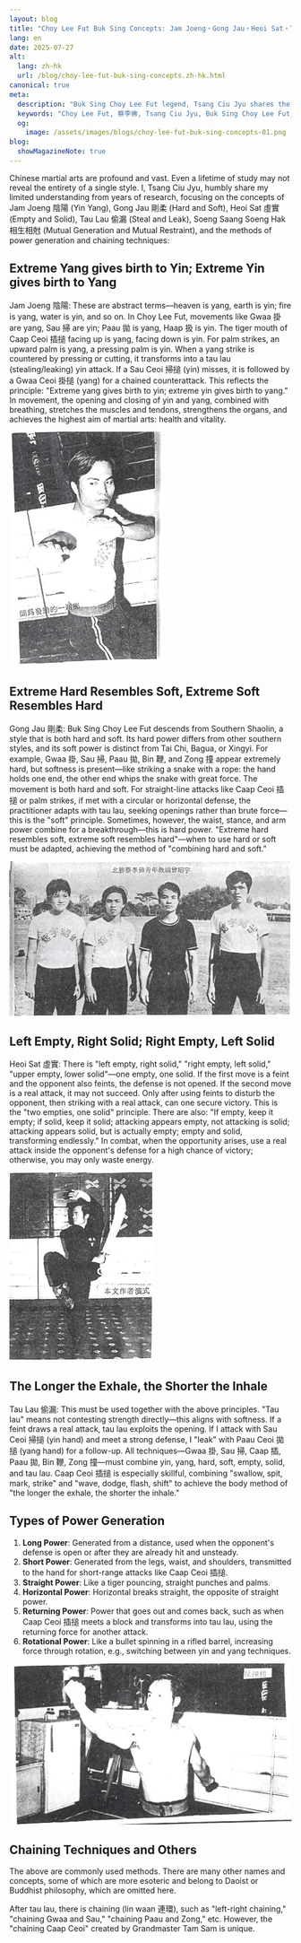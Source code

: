 ```yaml
---
layout: blog
title: "Choy Lee Fut Buk Sing Concepts: Jam Joeng・Gong Jau・Heoi Sat・Tau Lau, Soeng Saang Soeng Hak Explained by Tsang Ciu Jyu"
lang: en
date: 2025-07-27
alt:
  lang: zh-hk
  url: /blog/choy-lee-fut-buk-sing-concepts.zh-hk.html
canonical: true
meta:
  description: "Buk Sing Choy Lee Fut legend, Tsang Ciu Jyu shares the meaning and application of 'Mutual Generation and Mutual Restraint' (Soeng Saang Soeng Hak 相生相尅) in Choy Lee Fut 蔡李佛 Kung Fu. Learn how these fundamental principles shape martial arts strategy, technique, and philosophy for effective self-defense and personal growth."
  keywords: "Choy Lee Fut, 蔡李佛, Tsang Ciu Jyu, Buk Sing Choy Lee Fut, Jam Joeng, Gong Jau, Heoi Sat, Tau Lau, Soeng Saang Soeng Hak, mutual generation, mutual restraint, martial arts philosophy, kung fu principles, Chinese martial arts, self-defense, martial arts strategy, kung fu theory, martial arts explanation, traditional kung fu, martial arts balance, martial arts harmony, martial arts relationships"
  og:
    image: /assets/images/blogs/choy-lee-fut-buk-sing-concepts-01.png
blog:
  showMagazineNote: true
---
```


Chinese martial arts are profound and vast. Even a lifetime of study may not reveal the entirety of a single style. I, Tsang Ciu Jyu, humbly share my limited understanding from years of research, focusing on the concepts of Jam Joeng 陰陽 (Yin Yang), Gong Jau 剛柔 (Hard and Soft), Heoi Sat 虛實 (Empty and Solid), Tau Lau 偷漏 (Steal and Leak), Soeng Saang Soeng Hak 相生相尅 (Mutual Generation and Mutual Restraint), and the methods of power generation and chaining techniques:

## Extreme Yang gives birth to Yin; Extreme Yin gives birth to Yang

Jam Joeng 陰陽: These are abstract terms—heaven is yang, earth is yin; fire is yang, water is yin, and so on. In Choy Lee Fut, movements like Gwaa 掛 are yang, Sau 掃 are yin; Paau 拋 is yang, Haap 扱 is yin. The tiger mouth of Caap Ceoi 插搥 facing up is yang, facing down is yin. For palm strikes, an upward palm is yang, a pressing palm is yin. When a yang strike is countered by pressing or cutting, it transforms into a tau lau (stealing/leaking) yin attack. If a Sau Ceoi 掃搥 (yin) misses, it is followed by a Gwaa Ceoi 掛搥 (yang) for a chained counterattack. This reflects the principle: "Extreme yang gives birth to yin; extreme yin gives birth to yang." In movement, the opening and closing of yin and yang, combined with breathing, stretches the muscles and tendons, strengthens the organs, and achieves the highest aim of martial arts: health and vitality.

<img src="/assets/images/blogs/choy-lee-fut-buk-sing-concepts-01.png" alt="Buk Sing Choy Lee Fut Tsang Ciu Jyu Caap Ceoi power generation"  class="max-h-80 mx-auto rounded-lg shadow-lg"/>

## Extreme Hard Resembles Soft, Extreme Soft Resembles Hard

Gong Jau 剛柔: Buk Sing Choy Lee Fut descends from Southern Shaolin, a style that is both hard and soft. Its hard power differs from other southern styles, and its soft power is distinct from Tai Chi, Bagua, or Xingyi. For example, Gwaa 掛, Sau 掃, Paau 拋, Bin 鞭, and Zong 撞 appear extremely hard, but softness is present—like striking a snake with a rope: the hand holds one end, the other end whips the snake with great force. The movement is both hard and soft. For straight-line attacks like Caap Ceoi 插搥 or palm strikes, if met with a circular or horizontal defense, the practitioner adapts with tau lau, seeking openings rather than brute force—this is the "soft" principle. Sometimes, however, the waist, stance, and arm power combine for a breakthrough—this is hard power. "Extreme hard resembles soft, extreme soft resembles hard"—when to use hard or soft must be adapted, achieving the method of "combining hard and soft."

<img src="/assets/images/blogs/choy-lee-fut-buk-sing-concepts-02.png" alt="Buk Sing Choy Lee Fut Tsang Ciu Jyu"  class="max-h-80 mx-auto rounded-lg shadow-lg"/>

## Left Empty, Right Solid; Right Empty, Left Solid

Heoi Sat 虛實: There is "left empty, right solid," "right empty, left solid," "upper empty, lower solid"—one empty, one solid. If the first move is a feint and the opponent also feints, the defense is not opened. If the second move is a real attack, it may not succeed. Only after using feints to disturb the opponent, then striking with a real attack, can one secure victory. This is the "two empties, one solid" principle. There are also: "If empty, keep it empty; if solid, keep it solid; attacking appears empty, not attacking is solid; attacking appears solid, but is actually empty; empty and solid, transforming endlessly." In combat, when the opportunity arises, use a real attack inside the opponent's defense for a high chance of victory; otherwise, you may only waste energy.

<img src="/assets/images/blogs/choy-lee-fut-buk-sing-concepts-03.png" alt="Buk Sing Choy Lee Fut Tsang Ciu Jyu sword demonstration"  class="max-h-80 mx-auto rounded-lg shadow-lg"/>

## The Longer the Exhale, the Shorter the Inhale

Tau Lau 偷漏: This must be used together with the above principles. "Tau lau" means not contesting strength directly—this aligns with softness. If a feint draws a real attack, tau lau exploits the opening. If I attack with Sau Ceoi 掃搥 (yin hand) and meet a strong defense, I "leak" with Paau Ceoi 拋搥 (yang hand) for a follow-up. All techniques—Gwaa 掛, Sau 掃, Caap 插, Paau 拋, Bin 鞭, Zong 撞—must combine yin, yang, hard, soft, empty, solid, and tau lau. Caap Ceoi 插搥 is especially skillful, combining "swallow, spit, mark, strike" and "wave, dodge, flash, shift" to achieve the body method of "the longer the exhale, the shorter the inhale."

## Types of Power Generation

1. **Long Power**: Generated from a distance, used when the opponent's defense is open or after they are already hit and unsteady.
2. **Short Power**: Generated from the legs, waist, and shoulders, transmitted to the hand for short-range attacks like Caap Ceoi 插搥.
3. **Straight Power**: Like a tiger pouncing, straight punches and palms.
4. **Horizontal Power**: Horizontal breaks straight, the opposite of straight power.
5. **Returning Power**: Power that goes out and comes back, such as when Caap Ceoi 插搥 meets a block and transforms into tau lau, using the returning force for another attack.
6. **Rotational Power**: Like a bullet spinning in a rifled barrel, increasing force through rotation, e.g., switching between yin and yang techniques.

<img src="/assets/images/blogs/choy-lee-fut-buk-sing-concepts-04.png" alt="Buk Sing Choy Lee Fut Tsang Ciu Jyu counter Bin Ceoi"  class="max-h-80 mx-auto rounded-lg shadow-lg"/>

## Chaining Techniques and Others

The above are commonly used methods. There are many other names and concepts, some of which are more esoteric and belong to Daoist or Buddhist philosophy, which are omitted here.

After tau lau, there is chaining (lin waan 連環), such as "left-right chaining," "chaining Gwaa and Sau," "chaining Paau and Zong," etc. However, the "chaining Caap Ceoi" created by Grandmaster Tam Sam is unique. 